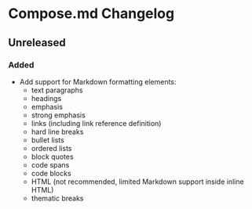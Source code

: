 # Compose.md Changelog

## Unreleased

### Added

- Add support for Markdown formatting elements:
  - text paragraphs
  - headings
  - emphasis
  - strong emphasis
  - links (including link reference definition)
  - hard line breaks
  - bullet lists
  - ordered lists
  - block quotes
  - code spans
  - code blocks
  - HTML (not recommended, limited Markdown support inside inline HTML)
  - thematic breaks
